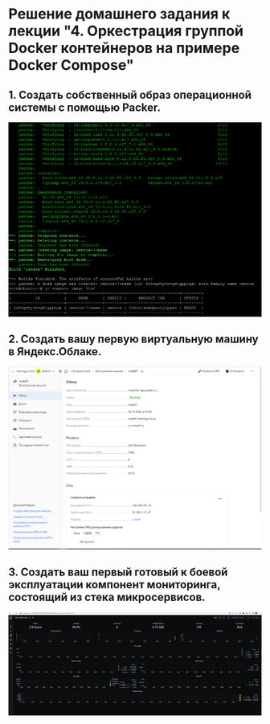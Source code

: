 # Решение домашнего задания к лекции "4. Оркестрация группой Docker контейнеров на примере Docker Compose"

## 1. Создать собственный образ операционной системы с помощью Packer.

![packer.png](packer.PNG)

## 2. Создать вашу первую виртуальную машину в Яндекс.Облаке.

![firstvirt.png](firstvirt.PNG)

## 3. Создать ваш первый готовый к боевой эксплуатации компонент мониторинга, состоящий из стека микросервисов.

![grafana.PNG](grafana.PNG)
